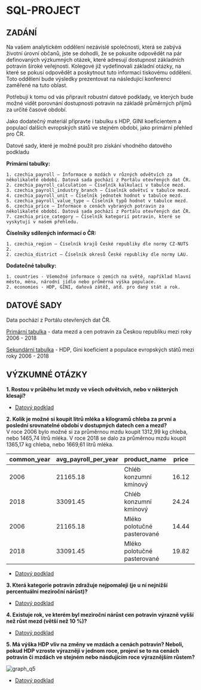 # SQL-PROJECT

## ZADÁNÍ
Na vašem analytickém oddělení nezávislé společnosti, která se zabývá životní úrovní občanů, jste se dohodli, že se pokusíte odpovědět na pár definovaných výzkumných otázek, které adresují dostupnost základních potravin široké veřejnosti. Kolegové již vydefinovali základní otázky, na které se pokusí odpovědět a poskytnout tuto informaci tiskovému oddělení. Toto oddělení bude výsledky prezentovat na následující konferenci zaměřené na tuto oblast.

Potřebují k tomu od vás připravit robustní datové podklady, ve kterých bude možné vidět porovnání dostupnosti potravin na základě průměrných příjmů za určité časové období.

Jako dodatečný materiál připravte i tabulku s HDP, GINI koeficientem a populací dalších evropských států ve stejném období, jako primární přehled pro ČR.

Datové sady, které je možné použít pro získání vhodného datového podkladu

**Primární tabulky:**

    1. czechia_payroll – Informace o mzdách v různých odvětvích za několikaleté období. Datová sada pochází z Portálu otevřených dat ČR.
    2. czechia_payroll_calculation – Číselník kalkulací v tabulce mezd.
    3. czechia_payroll_industry_branch – Číselník odvětví v tabulce mezd.
    4. czechia_payroll_unit – Číselník jednotek hodnot v tabulce mezd.
    5. czechia_payroll_value_type – Číselník typů hodnot v tabulce mezd.
    6. czechia_price – Informace o cenách vybraných potravin za několikaleté období. Datová sada pochází z Portálu otevřených dat ČR.
    7. czechia_price_category – Číselník kategorií potravin, které se vyskytují v našem přehledu.

**Číselníky sdílených informací o ČR:**

    1. czechia_region – Číselník krajů České republiky dle normy CZ-NUTS 2.
    2. czechia_district – Číselník okresů České republiky dle normy LAU.

**Dodatečné tabulky:**

    1. countries - Všemožné informace o zemích na světě, například hlavní město, měna, národní jídlo nebo průměrná výška populace.
    2. economies - HDP, GINI, daňová zátěž, atd. pro daný stát a rok.



## DATOVÉ SADY
Data pochází z Portálu otevřených dat ČR.

[Primární tabulka](t_marek_hala_project_sql_primary_final.sql) - data mezd a cen potravin za Českou republiku mezi roky 2006 - 2018

[Sekundární tabulka](t_marek_hala_project_sql_secondary_final.sql) - HDP, Gini koeficient a populace evropských států mezi roky 2006 - 2018



## VÝZKUMNÉ OTÁZKY
**1. Rostou v průběhu let mzdy ve všech odvětvích, nebo v některých klesají?**
* [Datový podklad](vyzkumna_otazka_1.sql)

**2. Kolik je možné si koupit litrů mléka a kilogramů chleba za první a poslední srovnatelné období v dostupných datech cen a mezd?**  
V roce 2006 bylo možné si za průměrnou mzdu koupit 1312,99 kg chleba, nebo 1465,74 litrů mléka. V roce 2018 se dalo za průměrnou mzdu koupit 1365,17 kg chleba, nebo 1669,61 litrů mléka.

| common_year | avg_payroll_per_year | product_name                | price | unit | units_per_payroll | unit |
|-------------|----------------------|:----------------------------|-------|------|-------------------|------|
| 2006        | 21165.18             | Chléb konzumní kmínový      | 16.12 | kg   | 1312.98           | kg   |
| 2018        | 33091.45             | Chléb konzumní kmínový      | 24.24 | kg   | 1365.16           | kg   |
| 2006        | 21165.18             | Mléko polotučné pasterované | 14.44 | l    | 1465.73           | l    |
| 2018        | 33091.45             | Mléko polotučné pasterované | 19.82 | l    | 1669.6            | l    |


* [Datový podklad](vyzkumna_otazka_2.sql)

**3. Která kategorie potravin zdražuje nejpomaleji (je u ní nejnižší percentuální meziroční nárůst)?**
* [Datový podklad](vyzkumna_otazka_3.sql)

**4. Existuje rok, ve kterém byl meziroční nárůst cen potravin výrazně vyšší než růst mezd (větší než 10 %)?**
* [Datový podklad](vyzkumna_otazka_4.sql)

**5. Má výška HDP vliv na změny ve mzdách a cenách potravin? Neboli, pokud HDP vzroste výrazněji v jednom roce, projeví se to na cenách potravin či mzdách ve stejném nebo násdujícím roce výraznějším růstem?**

![graph_q5](https://github.com/marekhala/SQL-PROJECT/assets/153138933/c96e18b6-8ea0-4bd6-95df-4575c21c5221)

* [Datový podklad](vyzkumna_otazka_5.sql)

